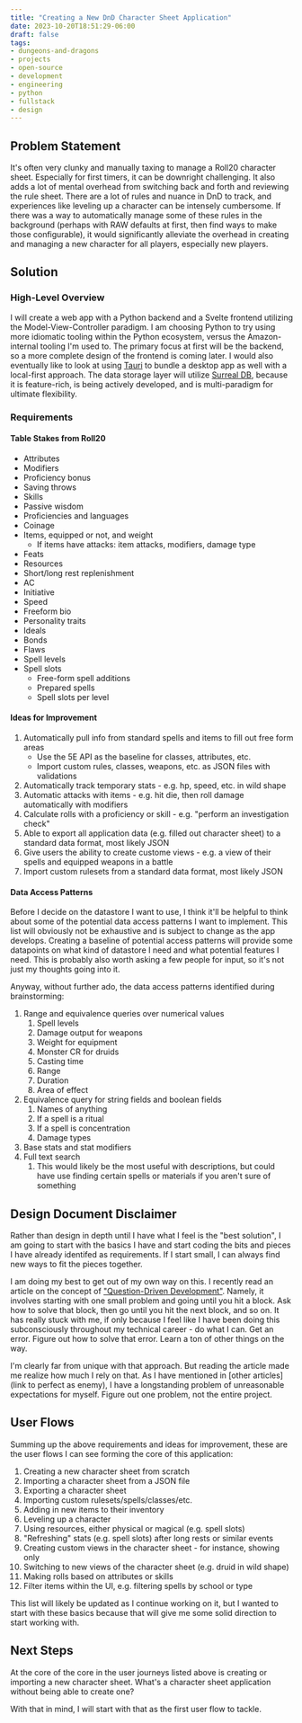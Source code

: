 ```yaml
---
title: "Creating a New DnD Character Sheet Application"
date: 2023-10-20T18:51:29-06:00
draft: false
tags:
- dungeons-and-dragons
- projects
- open-source
- development
- engineering
- python
- fullstack
- design
---
```


## Problem Statement
It's often very clunky and manually taxing to manage a Roll20 character sheet. Especially for first timers, it can be downright challenging. It also adds a lot of mental overhead from switching back and forth and reviewing the rule sheet. There are a lot of rules and nuance in DnD to track, and experiences like leveling up a character can be intensely cumbersome. If there was a way to automatically manage some of these rules in the background (perhaps with RAW defaults at first, then find ways to make those configurable), it would significantly alleviate the overhead in creating and managing a new character for all players, especially new players.

## Solution
### High-Level Overview
I will create a web app with a Python backend and a Svelte frontend utilizing the Model-View-Controller paradigm. I am choosing Python to try using more idiomatic tooling within the Python ecosystem, versus the Amazon-internal tooling I'm used to. The primary focus at first will be the backend, so a more complete design of the frontend is coming later. I would also eventually like to look at using [Tauri](https://tauri.app/) to bundle a desktop app as well with a local-first approach. The data storage layer will utilize [Surreal DB](https://surrealdb.com/), because it is feature-rich, is being actively developed, and is multi-paradigm for ultimate flexibility.

### Requirements

#### Table Stakes from Roll20
- Attributes
- Modifiers
- Proficiency bonus
- Saving throws
- Skills
- Passive wisdom
- Proficiencies and languages
- Coinage
- Items, equipped or not, and weight
	- If items have attacks: item attacks, modifiers, damage type
- Feats
- Resources
- Short/long rest replenishment
- AC
- Initiative
- Speed
- Freeform bio
- Personality traits
- Ideals
- Bonds
- Flaws
- Spell levels
- Spell slots
	- Free-form spell additions
	- Prepared spells
	- Spell slots per level

#### Ideas for Improvement
1. Automatically pull info from standard spells and items to fill out free form areas
	- Use the 5E API as the baseline for classes, attributes, etc.
	- Import custom rules, classes, weapons, etc. as JSON files with validations
3. Automatically track temporary stats - e.g. hp, speed, etc. in wild shape
4. Automatic attacks with items - e.g. hit die, then roll damage automatically with modifiers
5. Calculate rolls with a proficiency or skill - e.g. "perform an investigation check"
6. Able to export all application data (e.g. filled out character sheet) to a standard data format, most likely JSON
7. Give users the ability to create custome views - e.g. a view of their spells and equipped weapons in a battle
8. Import custom rulesets from a standard data format, most likely JSON

#### Data Access Patterns
Before I decide on the datastore I want to use, I think it'll be helpful to think about some of the potential data access patterns I want to implement. This list will obviously not be exhaustive and is subject to change as the app develops. Creating a baseline of potential access patterns will provide some datapoints on what kind of datastore I need and what potential features I need. This is probably also worth asking a few people for input, so it's not just my thoughts going into it.

Anyway, without further ado, the data access patterns identified during brainstorming:
1. Range and equivalence queries over numerical values
	1. Spell levels
	2. Damage output for weapons
	3. Weight for equipment
	4. Monster CR for druids
	5. Casting time
	6. Range
	7. Duration
	8. Area of effect
2. Equivalence query for string fields and boolean fields
	1. Names of anything
	2. If a spell is a ritual
	3. If a spell is concentration
	4. Damage types
3. Base stats and stat modifiers
4. Full text search
	1. This would likely be the most useful with descriptions, but could have use finding certain spells or materials if you aren't sure of something

## Design Document Disclaimer
Rather than design in depth until I have what I feel is the "best solution", I am going to start with the basics I have and start coding the bits and pieces I have already identifed as requirements. If I start small, I can always find new ways to fit the pieces together.

I am doing my best to get out of my own way on this. I recently read an article on the concept of ["Question-Driven Development"](https://nickjanetakis.com/blog/learning-a-new-web-framework-with-question-driven-development). Namely, it involves starting with one small problem and going until you hit a block. Ask how to solve that block, then go until you hit the next block, and  so on. It has really stuck with me, if only because I feel like I have been doing this subconsciously throughout my technical career - do what I can. Get an error. Figure out how to solve that error. Learn a ton of other things on the way.

I'm clearly far from unique with that approach. But reading the article made me realize how much I rely on that. As I have mentioned in [other articles](link to perfect as enemy), I have a longstanding problem of unreasonable expectations for myself. Figure out one problem, not the entire project.

## User Flows
Summing up the above requirements and ideas for improvement, these are the user flows I can see forming the core of this application:

1. Creating a new character sheet from scratch
1. Importing a character sheet from a JSON file
1. Exporting a character sheet
1. Importing custom rulesets/spells/classes/etc.
1. Adding in new items to their inventory
1. Leveling up a character
1. Using resources, either physical or magical (e.g. spell slots)
1. "Refreshing" stats (e.g. spell slots) after long rests or similar events
1. Creating custom views in the character sheet - for instance, showing only
1. Switching to new views of the character sheet (e.g. druid in wild shape)
1. Making rolls based on attributes or skills
1. Filter items within the UI, e.g. filtering spells by school or type

This list will likely be updated as I continue working on it, but I wanted to start with these basics because that will give me some solid direction to start working with.

## Next Steps
At the core of the core in the user journeys listed above is creating or importing a new character sheet. What's a character sheet application without being able to create one?

With that in mind, I will start with that as the first user flow to tackle.
